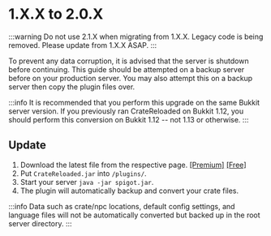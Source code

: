 # 1.X.X to 2.0.X

:::warning
Do not use 2.1.X when migrating from 1.X.X. Legacy code is being removed. 
Please update from 1.X.X ASAP.
:::

To prevent any data corruption, it is advised that the server is shutdown before continuing.
This guide should be attempted on a backup server before on your production server. You may
also attempt this on a backup server then copy the plugin files over.

:::info
It is recommended that you perform this upgrade on the same Bukkit server version. If
you previously ran CrateReloaded on Bukkit 1.12, you should perform this conversion
on Bukkit 1.12 -- not 1.13 or otherwise.
:::

## Update

1. Download the latest file from the respective page.
[[Premium]](https://www.spigotmc.org/resources/.3663/)
[[Free]](https://www.spigotmc.org/resources/.861/)
2. Put `CrateReloaded.jar` into `/plugins/`.
3. Start your server `java -jar spigot.jar`.
4. The plugin will automatically backup and convert your crate files.

:::info
Data such as crate/npc locations, default config settings, and language files will not be
automatically converted but backed up in the root server directory.
:::
